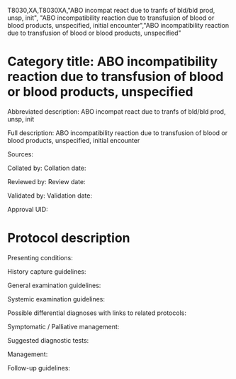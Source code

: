 T8030,XA,T8030XA,"ABO incompat react due to tranfs of bld/bld prod, unsp, init", "ABO incompatibility reaction due to transfusion of blood or blood products, unspecified, initial encounter","ABO incompatibility reaction due to transfusion of blood or blood products, unspecified"
# Category title: ABO incompatibility reaction due to transfusion of blood or blood products, unspecified

Abbreviated description: ABO incompat react due to tranfs of bld/bld prod, unsp, init

Full description: ABO incompatibility reaction due to transfusion of blood or blood products, unspecified, initial encounter

Sources:

Collated by:
Collation date:

Reviewed by:
Review date:

Validated by:
Validation date:

Approval UID:

# Protocol description

Presenting conditions:

History capture guidelines:

General examination guidelines:

Systemic examination guidelines:

Possible differential diagnoses with links to related protocols:

Symptomatic / Palliative management:

Suggested diagnostic tests:

Management:

Follow-up guidelines:
